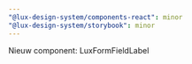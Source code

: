 ```yaml
---
"@lux-design-system/components-react": minor
"@lux-design-system/storybook": minor
---
```


Nieuw component: LuxFormFieldLabel
